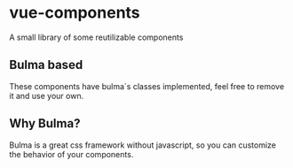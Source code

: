 # vue-components
A small library of some reutilizable components

## Bulma based
These components have bulma´s classes implemented, feel free to remove it and use your own.

## Why Bulma?
Bulma is a great css framework without javascript, so you can customize the behavior of your components.

